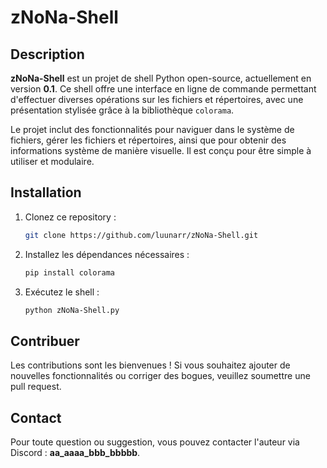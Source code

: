# zNoNa-Shell

## Description

**zNoNa-Shell** est un projet de shell Python open-source, actuellement en version **0.1**. Ce shell offre une interface en ligne de commande permettant d'effectuer diverses opérations sur les fichiers et répertoires, avec une présentation stylisée grâce à la bibliothèque `colorama`.

Le projet inclut des fonctionnalités pour naviguer dans le système de fichiers, gérer les fichiers et répertoires, ainsi que pour obtenir des informations système de manière visuelle. Il est conçu pour être simple à utiliser et modulaire.

## Installation

1. Clonez ce repository :
   ```bash
   git clone https://github.com/luunarr/zNoNa-Shell.git
   ```

2. Installez les dépendances nécessaires :
   ```bash
   pip install colorama
   ```

3. Exécutez le shell :
   ```bash
   python zNoNa-Shell.py
   ```

## Contribuer

Les contributions sont les bienvenues ! Si vous souhaitez ajouter de nouvelles fonctionnalités ou corriger des bogues, veuillez soumettre une pull request.

## Contact

Pour toute question ou suggestion, vous pouvez contacter l'auteur via Discord : **aa_aaaa_bbb_bbbbb**.
